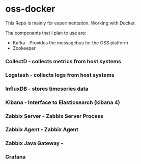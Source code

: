 # oss-docker
This Repo is mainly for experimentation.  Working with Docker.

The components that I plan to use are:

* Kafka - Provides the messagebus for the OSS platform
*  Zookeeper 
### CollectD - collects metrics from host systems
### Logstash - collects logs from host systems
### InfluxDB - stores timeseries data
### Kibana - Interface to Elasticsearch (kibana 4)
### Zabbix Server - Zabbix Server Process
### Zabbix Agent - Zabbix Agent
### Zabbix Java Gateway - 
### Grafana

